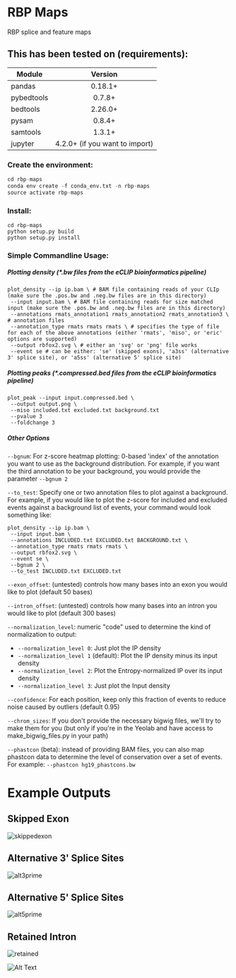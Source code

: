 # RBP Maps
RBP splice and feature maps

## This has been tested on (requirements):

| Module        | Version
| ------------- |:-------------:
| pandas        | 0.18.1+
| pybedtools    | 0.7.8+
| bedtools      | 2.26.0+
| pysam         | 0.8.4+
| samtools      | 1.3.1+
| jupyter       | 4.2.0+ (if you want to import)

### Create the environment:
```python
cd rbp-maps
conda env create -f conda_env.txt -n rbp-maps
source activate rbp-maps
```

### Install:
```
cd rbp-maps
python setup.py build
python setup.py install
```

### Simple Commandline Usage:

##### Plotting density (*.bw files from the eCLIP bioinformatics pipeline)
```
plot_density --ip ip.bam \ # BAM file containing reads of your CLIp (make sure the .pos.bw and .neg.bw files are in this directory)
 --input input.bam \ # BAM file containing reads for size matched input (make sure the .pos.bw and .neg.bw files are in this directory)
 --annotations rmats_annotation1 rmats_annotation2 rmats_annotation3 \ # annotation files
 --annotation_type rmats rmats rmats \ # specifies the type of file for each of the above annotations (either 'rmats', 'miso', or 'eric' options are supported)
 --output rbfox2.svg \ # either an 'svg' or 'png' file works
 --event se # can be either: 'se' (skipped exons), 'a3ss' (alternative 3' splice site), or 'a5ss' (alternative 5' splice site)
```

##### Plotting peaks (*.compressed.bed files from the eCLIP bioinformatics pipeline)
```
plot_peak --input input.compressed.bed \
 --output output.png \
 --miso included.txt excluded.txt background.txt
 --pvalue 3
 --foldchange 3
```
##### Other Options

```--bgnum```: For z-score heatmap plotting: 0-based 'index' of the annotation you want to use as the background distribution.
For example, if you want the third annotation to be your background, you would provide the parameter ```--bgnum 2```

```--to_test```: Specify one or two annotation files to plot against a background.
For example, if you would like to plot the z-score for included and excluded events against a background list of events,
your command would look something like:

```
plot_density --ip ip.bam \
 --input input.bam \
 --annotations INCLUDED.txt EXCLUDED.txt BACKGROUND.txt \
 --annotation_type rmats rmats rmats \
 --output rbfox2.svg \
 --event se \
 --bgnum 2 \
 --to_test INCLUDED.txt EXCLUDED.txt
```

```--exon_offset```: (untested) controls how many bases into an exon you would like to plot (default 50 bases)

```--intron_offset```: (untested) controls how many bases into an intron you would like to plot (default 300 bases)

```--normalization_level```: numeric "code" used to determine the kind of normalization to output:
 - ```--normalization_level 0```: Just plot the IP density
 - ```--normalization_level 1``` (default): Plot the IP density minus its input density
 - ```--normalization_level 2```: Plot the Entropy-normalized IP over its input density
 - ```--normalization_level 3```: Just plot the Input density

```--confidence```: For each position, keep only this fraction of events to reduce noise caused by outliers (default 0.95)

```--chrom_sizes```: If you don't provide the necessary bigwig files, we'll try to make them for you
(but only if you're in the Yeolab and have access to make_bigwig_files.py in your path)

```--phastcon``` (beta): instead of providing BAM files, you can also map phastcon data to
determine the level of conservation over a set of events. For example: ```--phastcon hg19_phastcons.bw```

# Example Outputs

## Skipped Exon
![skippedexon](https://github.com/YeoLab/rbp-maps/blob/master/images/skippedexon.png)

## Alternative 3' Splice Sites
![alt3prime](https://github.com/YeoLab/rbp-maps/blob/master/images/alternative3p.png)

## Alternative 5' Splice Sites
![alt5prime](https://github.com/YeoLab/rbp-maps/blob/master/images/alternative5p.png)

## Retained Intron
![retained](https://github.com/YeoLab/rbp-maps/blob/master/images/retainedintron.png)


![Alt Text](http://cultofthepartyparrot.com/parrots/partyparrot.gif)

